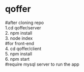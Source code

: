 # qoffer
#after cloning repo   
1.cd qoffer/server   \
2. npm install      \
3. node index         \
#for front-end  
4. cd qoffer/client   \
5. npm install        \
6. npm start  
#require mysql server to run the app



